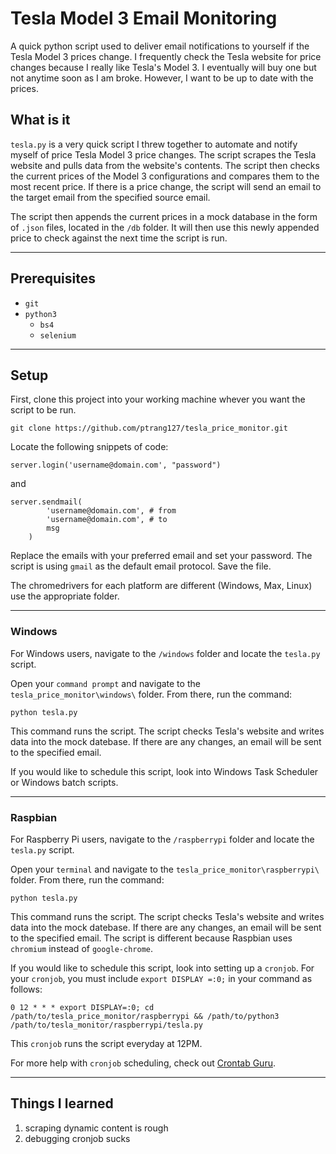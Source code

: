 # Tesla Model 3 Email Monitoring
A quick python script used to deliver email notifications to yourself if the Tesla Model 3 prices change. I frequently check the Tesla website for price changes because I really like Tesla's Model 3. I eventually will buy one but not anytime soon as I am broke. However, I want to be up to date with the prices.

## What is it
`tesla.py` is a very quick script I threw together to automate and notify myself of price Tesla Model 3 price changes. The script scrapes the Tesla website and pulls data from the website's contents. The script then checks the current prices of the Model 3 configurations and compares them to the most recent price. If there is a price change, the script will send an email to the target email from the specified source email.

The script then appends the current prices in a mock database in the form of  `.json` files, located in the `/db` folder. It will then use this newly appended price to check against the next time the script is run.

***

## Prerequisites
- `git`
- `python3`
    - `bs4`
    - `selenium`

***

## Setup
First, clone this project into your working machine whever you want the script to be run.

`git clone https://github.com/ptrang127/tesla_price_monitor.git`

Locate the following snippets of code:

```
server.login('username@domain.com', "password")
```

and

```    
server.sendmail(
        'username@domain.com', # from
        'username@domain.com', # to
        msg
    )
```

Replace the emails with your preferred email and set your password. The script is using `gmail` as the default email protocol. Save the file.

The chromedrivers for each platform are different (Windows, Max, Linux) use the appropriate folder.

***

### Windows
For Windows users, navigate to the `/windows` folder and locate the `tesla.py` script.

Open your `command prompt` and navigate to the `tesla_price_monitor\windows\` folder. From there, run the command:

`python tesla.py`

This command runs the script. The script checks Tesla's website and writes data into the mock datebase. If there are any changes, an email will be sent to the specified email.

If you would like to schedule this script, look into Windows Task Scheduler or Windows batch scripts.

***

### Raspbian
For Raspberry Pi users, navigate to the `/raspberrypi` folder and locate the `tesla.py` script.

Open your `terminal` and navigate to the `tesla_price_monitor\raspberrypi\` folder. From there, run the command:

`python tesla.py`

This command runs the script. The script checks Tesla's website and writes data into the mock datebase. If there are any changes, an email will be sent to the specified email. The script is different because Raspbian uses `chromium` instead of `google-chrome`.

If you would like to schedule this script, look into setting up a `cronjob`. For your `cronjob`, you must include `export DISPLAY =:0;` in your command as follows:

```
0 12 * * * export DISPLAY=:0; cd /path/to/tesla_price_monitor/raspberrypi && /path/to/python3 /path/to/tesla_monitor/raspberrypi/tesla.py
```

This `cronjob` runs the script everyday at 12PM.

For more help with `cronjob` scheduling, check out [Crontab Guru](https://crontab.guru/).

***

## Things I learned
1. scraping dynamic content is rough
2. debugging cronjob sucks